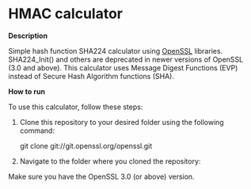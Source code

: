 # HMAC calculator

**Description**

Simple hash function SHA224 calculator using [OpenSSL](https://www.openssl.org/docs/manmaster/man3/SHA256.html) libraries. SHA224_Init() and others are deprecated in newer versions of OpenSSL (3.0 and above). This calculator uses Message Digest Functions (EVP) instead of Secure Hash Algorithm functions (SHA). 

****How to run****

To use this calculator, follow these steps:

1. Clone this repository to your desired folder using the following command:

    git clone git://git.openssl.org/openssl.git

2. Navigate to the folder where you cloned the repository:


Make sure you have the OpenSSL 3.0 (or above) version.
